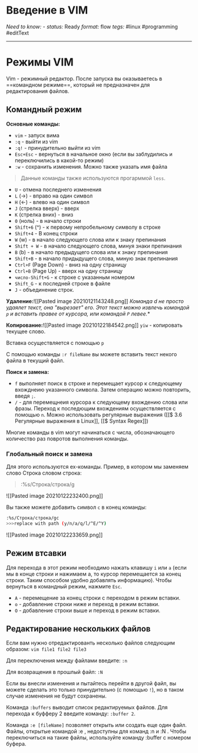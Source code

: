 # Введение в VIM
*Need to know:* -
*status:* Ready
*format:* flow
*tegs:* #linux #programming #editText 

---
# Режимы VIM
Vim - режимный редактор. После запуска вы оказываетесь в ==командном режиме==, который не предназначен для редактирования файлов.

## Командный режим
**Основные команды:**
- `vim` - запуск вима
- `:q` - выйти из vim
- `:q!` - принудительно выйти из vim
- `Esc+Esc` - вернуться в начальное окно (если вы заблудились и переключились в какой-то режим)
- `:w` - сохранить изменения. Можно также указать имя файла

>Данные команды также используются прогарммой `less`.
- `U` - отмена последнего изменения
- `L` (->) - вправо на один символ
- `H` (<-) - влево на один символ
- `J` (стрелка вверх) - вверх
- `K` (стрелка вних) - вниз
- `0` (ноль) - в начало строки
- `Shift+6` (^) - к первому непробельному символу в строке
- `Shift+4` - В конец строки
- `W` (w) - в начало следующего слова или к знаку препинания
- `Shift + W` - в начало следующего слова, минуя знаки препинания
- `B` (b) - в начало предыдущего слова или к знаку препинания
- `Shift+B` - в начало придыдущего слова, миную знак препинания
- `Ctrl+F` (Page Down) - вниз на одну страницу
- `Ctrl+B` (Page Up) - вверх на одну страницу
- `число-Shift+G` - к строке с указанным номером
- `Shift_G` - к последней строке в файле
- `J` - объединение строк.

**Удаление:**![[Pasted image 20210121143248.png]]
*Команда d не просто удаялет текст, она "вырезает" его. Этот текст можно извлечь командой `p` и вставить правее от курсора, или командой `P` левее.**

**Копирование:**![[Pasted image 20210122184542.png]]
`yiw` - копировать текущее слово.

Вставка осуществляется с помощью `p`

С помощью команды `:r fileName` вы можете вставить текст некого файла в текущий файл.

**Поиск и замена:**
- `f` выполняет поиск в строке и перемещает курсор к следующему вхожднеию указанного символа. Затем операцию можно повторить, введя `;`.
- `/` - для перемещнеия курсора к следующему вхождению слова или фразы. Переход к последющим вхождениям осуществляется с помощью `n`. Можно использовать регулярные выражения ([[$ 3.6 Регулярные выражения в Linux]], [[$ Syntax Regex]])

Многие команды в vim могут начинаться с числа, обозначающего количество раз повротов выполнения команды.

### Глобальный поиск и замена
Для этого используются ex-команды. Пример, в котором мы заменяем слово Строка словом строка:

>:%s/Строка/строка/g

![[Pasted image 20210122232400.png]]

Вы также можете добавить символ `c` в конец команды:
```bash
:%s/Строка/строка/gc
>>>replace with path (y/n/a/q/l/^E/^Y)
```
![[Pasted image 20210122233659.png]]


## Режим втсавки
Для перехода в этот режим необходимо нажать клавишу `i` или `a` (если мы в конце строки и нажимаем a, то курсор перемещается за конец строки. Таким способом удобно добавлять информацию). Чтобы вернуться в командный режим, нажмите `Esc`. 

- `A` - перемещение за конец строки с переходом в режим вставки.
- `o` - добавление строки ниже и переход в режим вставки.
- `O` -  добавление строки выше и переход в режим вставки.

## Редактирование нескольких файлов
Если вам нужно отредактированть несколько файлов следующим образом:
`vim file1 file2 file3`

Для переключения между файлами введите:
`:n`

Для возвращения в прошлый файл:
`:N`

Если вы внесли изменения и пытайтесь перейти в другой файл, вы можете сделать это только принудительно (с помощью `!`), но в таком случае изменения не будут сохранены.

Команда `:buffers` выводит список редактируемых файлов. Для перехода к буфферу 2 введите команду: `:buffer 2`.

Команда `:e [fileName]` позволяет открыть или создать еще один файл. Файлы, открытые командой :e , недоступны для команд :n и :N . Чтобы переключиться на такие файлы, используйте команду :buffer с номером буфера.

